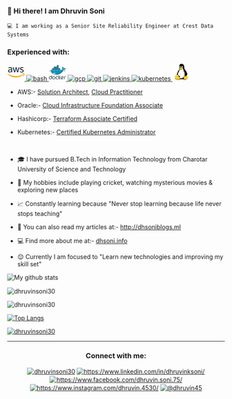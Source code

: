 ### 👋 Hi there! I am Dhruvin Soni

    💻 I am working as a Senior Site Reliability Engineer at Crest Data Systems
<h3 align="left">Experienced with:</h3>
<p align="left"> <a href="https://aws.amazon.com" target="_blank"> <img src="https://raw.githubusercontent.com/devicons/devicon/master/icons/amazonwebservices/amazonwebservices-original-wordmark.svg" alt="aws" width="40" height="40"/> </a> <a href="https://www.gnu.org/software/bash/" target="_blank"> <img src="https://www.vectorlogo.zone/logos/gnu_bash/gnu_bash-icon.svg" alt="bash" width="40" height="40"/> </a> <a href="https://www.docker.com/" target="_blank"> <img src="https://raw.githubusercontent.com/devicons/devicon/master/icons/docker/docker-original-wordmark.svg" alt="docker" width="40" height="40"/> </a> <a href="https://cloud.google.com" target="_blank"> <img src="https://www.vectorlogo.zone/logos/google_cloud/google_cloud-icon.svg" alt="gcp" width="40" height="40"/> </a> <a href="https://git-scm.com/" target="_blank"> <img src="https://www.vectorlogo.zone/logos/git-scm/git-scm-icon.svg" alt="git" width="40" height="40"/> </a> <a href="https://www.jenkins.io" target="_blank"> <img src="https://www.vectorlogo.zone/logos/jenkins/jenkins-icon.svg" alt="jenkins" width="40" height="40"/> </a> <a href="https://kubernetes.io" target="_blank"> <img src="https://www.vectorlogo.zone/logos/kubernetes/kubernetes-icon.svg" alt="kubernetes" width="40" height="40"/> </a> <a href="https://www.linux.org/" target="_blank"> <img src="https://raw.githubusercontent.com/devicons/devicon/master/icons/linux/linux-original.svg" alt="linux" width="40" height="40"/> </a> </p>


   - AWS:- [Solution Architect](https://drive.google.com/file/d/1AaCJ-p1tVeyGIqJHsOra04Q5v9dukhNg/view?usp=sharing), [Cloud Practitioner](https://drive.google.com/file/d/1qA76FJ57ZBJ_RCURuW-w1g7HCx3DiHAk/view?usp=sharing)

  - Oracle:- [Cloud Infrastructure Foundation Associate](https://drive.google.com/file/d/1gqKZ71T06pPUHHnkgNa9EfrUgI5covZ6/view?usp=sharing)

  - Hashicorp:- [Terraform Associate Certified](https://drive.google.com/file/d/1JD41pZeyQ39n0TWZ7Z5dSzwt3Ll3UM7_/view?usp=sharing)

  - Kubernetes:- [Certified Kubernetes Administrator](https://drive.google.com/file/d/1JAtCWFOl5CYcTthqaMOcoSW2b9t2BixF/view?usp=sharing)
  
<br>

- 🎓 I have pursued B.Tech in Information Technology from Charotar University of Science and Technology

- 🏏 My hobbies include playing cricket, watching mysterious movies & exploring new places

- 📈 Constantly learning because "Never stop learning because life never stops teaching"

- 📑 You can also read my articles at:- http://dhsoniblogs.ml

- 💻 Find more about me at:- [dhsoni.info](http:dhsoni.info)

- 😌 Currently I am focused to "Learn new technologies and improving my skill set"

![My github stats](https://github-readme-stats.vercel.app/api?username=DhruvinSoni30&show_icons=true) 

<p><img align="center" src="https://github-readme-streak-stats.herokuapp.com/?user=dhruvinsoni30&" alt="dhruvinsoni30" /></p>

<p align="left"> <img src="https://komarev.com/ghpvc/?username=dhruvinsoni30&label=Profile%20views&color=0e75b6&style=flat" alt="dhruvinsoni30" /> </p>

[![Top Langs](https://github-readme-stats.vercel.app/api/top-langs/?username=DhruvinSoni30)](https://github.com/DhruvinSoni30/github-readme-stats)

<p align="left"> <a href="https://github.com/ryo-ma/github-profile-trophy"><img src="https://github-profile-trophy.vercel.app/?username=dhruvinsoni30" alt="dhruvinsoni30" /></a> </p>

<hr>

<h3 align="center">Connect with me:</h3>
<p align="center">
<a href="https://twitter.com/dhruvinsoni30" target="blank"><img align="center" src="https://raw.githubusercontent.com/rahuldkjain/github-profile-readme-generator/master/src/images/icons/Social/twitter.svg" alt="dhruvinsoni30" height="30" width="40" /></a>
<a href="https://linkedin.com/in/https://www.linkedin.com/in/dhruvinksoni/" target="blank"><img align="center" src="https://raw.githubusercontent.com/rahuldkjain/github-profile-readme-generator/master/src/images/icons/Social/linked-in-alt.svg" alt="https://www.linkedin.com/in/dhruvinksoni/" height="30" width="40" /></a>
<a href="https://fb.com/https://www.facebook.com/dhruvin.soni.75/" target="blank"><img align="center" src="https://raw.githubusercontent.com/rahuldkjain/github-profile-readme-generator/master/src/images/icons/Social/facebook.svg" alt="https://www.facebook.com/dhruvin.soni.75/" height="30" width="40" /></a>
<a href="https://instagram.com/https://www.instagram.com/dhruvin.4530/" target="blank"><img align="center" src="https://raw.githubusercontent.com/rahuldkjain/github-profile-readme-generator/master/src/images/icons/Social/instagram.svg" alt="https://www.instagram.com/dhruvin.4530/" height="30" width="40" /></a>
<a href="https://medium.com/@dksoni4530" target="blank"><img align="center" src="https://raw.githubusercontent.com/rahuldkjain/github-profile-readme-generator/master/src/images/icons/Social/medium.svg" alt="@dhruvin45" height="30" width="40" /></a>
</p>

